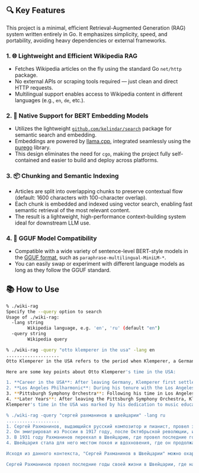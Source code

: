## 🔍 Key Features

This project is a minimal, efficient Retrieval-Augmented Generation (RAG) system written entirely in Go. It emphasizes simplicity, speed, and portability, avoiding heavy dependencies or external frameworks.

### 1. 🌐 Lightweight and Efficient Wikipedia RAG

- Fetches Wikipedia articles on the fly using the standard Go `net/http` package.
- No external APIs or scraping tools required — just clean and direct HTTP requests.
- Multilingual support enables access to Wikipedia content in different languages (e.g., `en`, `de`, etc.).

### 2. 🔗 Native Support for BERT Embedding Models

- Utilizes the lightweight [`github.com/kelindar/search`](https://github.com/kelindar/search) package for semantic search and embedding.
- Embeddings are powered by [llama.cpp](https://github.com/ggerganov/llama.cpp), integrated seamlessly using the [purego](https://github.com/ebitengine/purego) library.
- This design eliminates the need for `cgo`, making the project fully self-contained and easier to build and deploy across platforms.

### 3. 📦 Chunking and Semantic Indexing

- Articles are split into overlapping chunks to preserve contextual flow (default: 1600 characters with 100-character overlap).
- Each chunk is embedded and indexed using vector search, enabling fast semantic retrieval of the most relevant content.
- The result is a lightweight, high-performance context-building system ideal for downstream LLM use.

### 4. 🧠 GGUF Model Compatibility

- Compatible with a wide variety of sentence-level BERT-style models in the [GGUF format](https://github.com/ggerganov/ggml/blob/master/docs/gguf.md), such as `paraphrase-multilingual-MiniLM-*`.
- You can easily swap or experiment with different language models as long as they follow the GGUF standard.

## 📚 How to Use

```sh
% ./wiki-rag 
Specify the --query option to search
Usage of ./wiki-rag:
  -lang string
    	Wikipedia language, e.g. 'en', 'ru' (default "en")
  -query string
    	Wikipedia query

% ./wiki-rag -query "otto klemperer in the usa" -lang en
....................
Otto Klemperer in the USA refers to the period when Klemperer, a German-born conductor and composer, lived and worked in the United States. Klemperer was widely regarded as one of the leading conductors of the 20th century. He fled Germany in 1933 due to the rise of the Nazi Party and settled in the United States, where he had a significant impact on American classical music.

Here are some key points about Otto Klemperer's time in the USA:

1. **Career in the USA**: After leaving Germany, Klemperer first settled in the United States in 1933. He initially worked as a guest conductor for various orchestras before being appointed as the music director of the Los Angeles Philharmonic from 1933 to 1939.
2. **Los Angeles Philharmonic**: During his tenure with the Los Angeles Philharmonic, Klemperer was instrumental in shaping the orchestra's musical direction and reputation. He brought a high level of musical sophistication and artistic excellence to the orchestra.
3. **Pittsburgh Symphony Orchestra**: Following his time in Los Angeles, Klemperer returned to the United States to take up the position of music director of the Pittsburgh Symphony Orchestra from 1946 to 1952. During this period, he worked with the orchestra to improve its musical standards and expanded its repertoire.
4. **Later Years**: After leaving the Pittsburgh Symphony Orchestra, Klemperer continued to conduct and was in great demand as a guest conductor for various orchestras around the world. He also worked as a conductor and music director for the San Francisco Symphony from 1952 to 1954.
Klemperer's time in the USA was marked by his dedication to music education and his efforts to promote musical excellence, making him a pivotal figure in the development of American classical music during the mid-20th century.

% ./wiki-rag -query "сергей рахманинов в щвейцарии" -lang ru
....................
1. Сергей Рахманинов, выдающийся русский композитор и пианист, провел значительную часть своей жизни за границей.
2. Он эмигрировал из России в 1917 году, после Октябрьской революции, и жил в основном в США, но также часто бывал в Европе.
3. В 1931 году Рахманинов переехал в Швейцарию, где провел последние годы своей жизни.
4. Швейцария стала для него местом покоя и вдохновения, где он продолжал сочинять музыку и выступать на концертах.

Исходя из данного контекста, "Сергей Рахманинов в Швейцарии" можно охарактеризовать следующим образом:

Сергей Рахманинов провел последние годы своей жизни в Швейцарии, где нашел спокойствие и вдохновение для творчества. Эмигрировав из России в 1917 году, он обосновался в США, но в 1931 году переехал в Швейцарию, которая стала его последним домом. В Швейцарии Рахманинов продолжал сочинять музыку и давать концерты, внося значительный вклад в мировую музыкальную культуру. Этот период его жизни был отмечен как профессиональным ростом, так и личным благополучием, что позволило ему завершить некоторые из своих наиболее известных произведений, включая «Рапсодию на тему Паганини».
```
